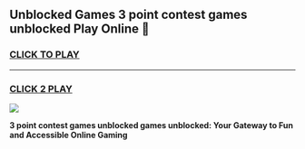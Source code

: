 
## Unblocked Games 3 point contest games unblocked Play Online 👋
<h3>
<a href="https://news.freeplayer.one?title=3_point_contest_games_unblocked&ref=17F">CLICK TO PLAY</a></h3>
<hr>

<h3>
<a href="https://news.freeplayer.one?title=3_point_contest_games_unblocked&ref=17F">CLICK 2 PLAY</a>
  
</h3>

<a href="https://news.freeplayer.one?title=3_point_contest_games_unblocked&ref=17F/"><img src="https://clearcache.store/games.png"></a>


**3 point contest games unblocked games unblocked: Your Gateway to Fun and Accessible Online Gaming**
